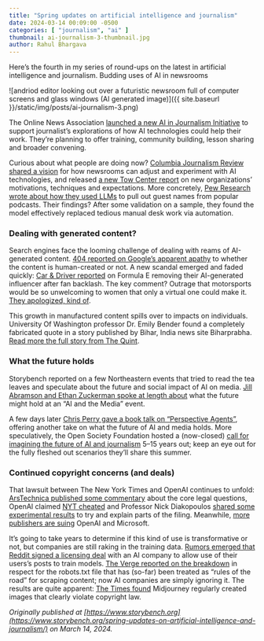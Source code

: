 ```yaml
---
title: "Spring updates on artificial intelligence and journalism"
date: 2024-03-14 00:09:00 -0500
categories: [ "journalism", "ai" ]
thumbnail: ai-journalism-3-thumbnail.jpg
author: Rahul Bhargava
---
```


Here’s the fourth in my series of round-ups on the latest in artificial intelligence and journalism. Budding uses of AI in newsrooms

![andriod editor looking out over a futuristic newsroom full of computer screens and glass windows (AI generated image)]({{ site.baseurl }}/static/img/posts/ai-journalism-3.png)

The Online News Association [launched a new AI in Journalism Initiative](https://journalists.org/programs/ai-in-journalism-initiative/) to support journalist’s explorations of how AI technologies could help their work. They’re planning to offer training, community building, lesson sharing and broader convening.

Curious about what people are doing now? [Columbia Journalism Review shared a vision](https://www.cjr.org/analysis/ai-opportunity-news-media-lets-not-blow-it.php) for how newsrooms can adjust and experiment with AI technologies, and released [a new Tow Center report](https://www.cjr.org/tow_center_reports/artificial-intelligence-in-the-news.php) on new organizations’ motivations, techniques and expectations. More concretely, [Pew Research wrote about how they used LLMs](https://www.pewresearch.org/short-reads/2024/02/06/how-we-used-large-language-models-to-identify-guests-on-popular-podcasts/) to pull out guest names from popular podcasts. Their findings? After some validation on a sample, they found the model effectively replaced tedious manual desk work via automation.

### Dealing with generated content?
Search engines face the looming challenge of dealing with reams of AI-generated content. [404 reported on Google’s apparent apathy](https://www.404media.co/google-news-is-boosting-garbage-ai-generated-articles/) to whether the content is human-created or not. A new scandal emerged and faded quickly: [Car & Driver reported](https://www.caranddriver.com/news/a46353319/formula-e-team-fires-ai-generated-influencer/) on Formula E removing their AI-generated influencer after fan backlash. The key comment? Outrage that motorsports would be so unwelcoming to women that only a virtual one could make it. [They apologized, kind of](https://www.instagram.com/p/C189P-TujYL/).

This growth in manufactured content spills over to impacts on individuals. University Of Washington professor Dr. Emily Bender found a completely fabricated quote in a story published by Bihar, India news site Biharprabha. [Read more the full story from The Quint](https://www.thequint.com/explainers/ai-generated-article-published-by-bihar-news-site-fake-quote-a-wake-up-call).

### What the future holds
Storybench reported on a few Northeastern events that tried to read the tea leaves and speculate about the future and social impact of AI on media. [Jill Abramson and Ethan Zuckerman spoke at length about](https://www.storybench.org/how-openai-is-changing-the-way-we-process-information/) what the future might hold at an “AI and the Media” event.

A few days later [Chris Perry gave a book talk on “Perspective Agents”](https://www.storybench.org/chris-perry-explores-the-impact-of-ai-on-future-media/), offering another take on what the future of AI and media holds. More speculatively, the Open Society Foundation hosted a (now-closed) [call for imagining the future of AI and journalism](https://www.opensocietyfoundations.org/focus/open-society-ai-in-journalism-futures) 5–15 years out; keep an eye out for the fully fleshed out scenarios they’ll share this summer.

### Continued copyright concerns (and deals)
That lawsuit between The New York Times and OpenAI continues to unfold: [ArsTechnica published some commentary](https://arstechnica.com/tech-policy/2024/02/why-the-new-york-times-might-win-its-copyright-lawsuit-against-openai/) about the core legal questions, OpenAI claimed [NYT cheated](https://www.theverge.com/2024/2/27/24084843/openai-new-york-times-dismiss-copyright-claims-lawsuit) and Professor Nick Diakopoulos [shared some experimental results](https://generative-ai-newsroom.com/fair-use-copyright-and-the-challenge-of-memorization-in-the-nyt-vs-openai-7f6c0a13f703) to try and explain parts of the filing. Meanwhile, [more publishers are suing](https://www.theverge.com/2024/2/28/24085973/intercept-raw-story-alternet-openai-lawsuit-copyright) OpenAI and Microsoft.

It’s going to take years to determine if this kind of use is transformative or not, but companies are still raking in the training data. [Rumors emerged that Reddit signed a licensing deal](https://mashable.com/article/reddit-signs-ai-content-licensing-deal) with an AI company to allow use of their users’s posts to train models. [The Verge reported on the breakdown](https://www.theverge.com/24067997/robots-txt-ai-text-file-web-crawlers-spiders) in respect for the robots.txt file that has (so-far) been treated as “rules of the road” for scraping content; now AI companies are simply ignoring it. The results are quite apparent: [The Times found](https://www.nytimes.com/interactive/2024/01/25/business/ai-image-generators-openai-microsoft-midjourney-copyright.html) Midjourney regularly created images that clearly violate copyright law.

_Originally published at [https://www.storybench.org](https://www.storybench.org/spring-updates-on-artificial-intelligence-and-journalism/) on March 14, 2024._